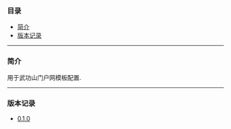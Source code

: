 ### 目录

* [简介](#abstract)
* [版本记录](#version)

---

### <a name="abstract">简介</a>

用于武功山门户网模板配置.

---

### <a name="version">版本记录</a>

* [0.1.0](./Docs/Version/0.1.0.md "0.1.0")